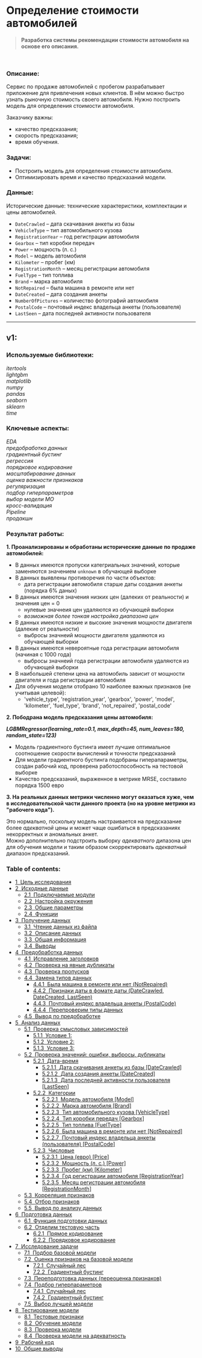 # Определение стоимости автомобилей
> **Разработка системы рекомендации стоимости автомобиля на основе его описания.**

<br/>

### Описание:

Сервис по продаже автомобилей с пробегом разрабатывает приложение для привлечения новых клиентов. В нём можно быстро узнать рыночную стоимость своего автомобиля. Нужно построить модель для определения стоимости автомобиля.

Заказчику важны:
-  качество предсказания;
-  скорость предсказания;
-  время обучения.

### Задачи:

- Построить модель для определения стоимости автомобиля.
- Оптимизировать время и качество предсказаний модели.

### Данные:

Исторические данные: технические характеристики, комплектации и цены автомобилей. 

- ` DateCrawled ` – дата скачивания анкеты из базы
- ` VehicleType ` – тип автомобильного кузова
- ` RegistrationYear ` – год регистрации автомобиля
- ` Gearbox ` – тип коробки передач
- ` Power ` – мощность (л. с.)
- ` Model ` – модель автомобиля
- ` Kilometer ` – пробег (км)
- ` RegistrationMonth ` – месяц регистрации автомобиля
- ` FuelType ` – тип топлива
- ` Brand ` – марка автомобиля
- ` NotRepaired ` – была машина в ремонте или нет
- ` DateCreated ` – дата создания анкеты
- ` NumberOfPictures ` – количество фотографий автомобиля
- ` PostalCode ` – почтовый индекс владельца анкеты (пользователя)
- ` LastSeen ` – дата последней активности пользователя

---

## v1:

### Используемые библиотеки:
*itertools<br/>lightgbm<br/>matplotlib<br/>numpy<br/>pandas<br/>seaborn<br/>sklearn<br/>time*

### Ключевые аспекты:

*EDA<br/>предобработка данных<br/>градиентный бустинг<br/>регрессия<br/>порядковое кодирование<br/>масштабирование данных<br/>оценка важности признкаков<br/>регуляризация<br/>подбор гиперпараметров<br/>выбор модели МО<br/>кросс-валидация<br/>Pipeline<br/>продакшн*

### Результат работы:

**1. Проанализированы и обработаны исторические данные по продаже автомобилей:**
* В данных имеются пропуски категриальных значений, которые заменяются значением `unknown` в обучающей выборке
* В данных выявлены противоречия по части объектов:
    * дата регистрации автомобиля старше даты создания анкеты (порядка 6% даных)
* В данных имеются значения низких цен (далеких от реальности) и значения цен = 0
    * нулевые значнеия цен удаляются из обучающей выборки
    * *возможная более тонкая настройка диапазона цен*
* В данных имеются низкие и высокие значения мощности двигателя (далекие от реальности)
    * выбросы значнеий мощности двигателя удаляются из обучающей выборки
* В данных имеются невероятные года регистрации автомобиля (начиная с 1000 года)
    * выбросы значнеий года регистрации автомобиля удаляются из обучающей выборки
* В наибольшей степени цена на автомобиль зависит от мощности двигателя и года регистрации автомобиля
* Для обучения модели отобрано 10 наиболее важных признаков (не учитывая целевой):
    * 'vehicle_type', 'registration_year', 'gearbox', 'power', 'model', 'kilometer', 'fuel_type', 'brand', 'not_repaired', 'postal_code'

**2. Пободрана модель предсказания цены автомобиля:**

***LGBMRegressor(learning_rate=0.1, max_depth=45, num_leaves=180, random_state=123)***
* Модель градиентного бустинга имеет лучшие оптимальное соотношение скорости вычислений и точности предсказаний
* Для модели градиентного бустинга подобраны гиперапараметры, создан рабочий код, проверена работоспособность на тестовой выборке
* Качество предсказаний, выраженное в метрике MRSE, составило порядка 1500 евро

**3. На реальных данных метрики численно могут оказаться хуже, чем в исследовательской части данного проекта (но на уровне метрики из "рабочего кода").**<br/>

Это нормально, поскольку модель настраивается на предсказание более *адекватной* цены и может чаще ошибаться в предсказаниях некорректных и аномальных анкет.<br/> Можно дополнительно подстроить выборку *адекватного* дипазона цен для обучения модели и таким образом скорректировать *адекватный* диапазон предсказаний.

### Table of contents:

<div class="toc"><ul class="toc-item"><li><span><a href="#Цель-исследования" data-toc-modified-id="Цель-исследования-1"><span class="toc-item-num">1&nbsp;&nbsp;</span>Цель исследования</a></span></li><li><span><a href="#Исходные-данные" data-toc-modified-id="Исходные-данные-2"><span class="toc-item-num">2&nbsp;&nbsp;</span>Исходные данные</a></span><ul class="toc-item"><li><span><a href="#Подключаемые-модули" data-toc-modified-id="Подключаемые-модули-2.1"><span class="toc-item-num">2.1&nbsp;&nbsp;</span>Подключаемые модули</a></span></li><li><span><a href="#Настройка-окружения" data-toc-modified-id="Настройка-окружения-2.2"><span class="toc-item-num">2.2&nbsp;&nbsp;</span>Настройка окружения</a></span></li><li><span><a href="#Общие-параметры" data-toc-modified-id="Общие-параметры-2.3"><span class="toc-item-num">2.3&nbsp;&nbsp;</span>Общие параметры</a></span></li><li><span><a href="#Функции" data-toc-modified-id="Функции-2.4"><span class="toc-item-num">2.4&nbsp;&nbsp;</span>Функции</a></span></li></ul></li><li><span><a href="#Получение-данных" data-toc-modified-id="Получение-данных-3"><span class="toc-item-num">3&nbsp;&nbsp;</span>Получение данных</a></span><ul class="toc-item"><li><span><a href="#Чтение-данных-из-файла" data-toc-modified-id="Чтение-данных-из-файла-3.1"><span class="toc-item-num">3.1&nbsp;&nbsp;</span>Чтение данных из файла</a></span></li><li><span><a href="#Описание-данных" data-toc-modified-id="Описание-данных-3.2"><span class="toc-item-num">3.2&nbsp;&nbsp;</span>Описание данных</a></span></li><li><span><a href="#Общая-информация" data-toc-modified-id="Общая-информация-3.3"><span class="toc-item-num">3.3&nbsp;&nbsp;</span>Общая информация</a></span></li><li><span><a href="#Выводы" data-toc-modified-id="Выводы-3.4"><span class="toc-item-num">3.4&nbsp;&nbsp;</span>Выводы</a></span></li></ul></li><li><span><a href="#Предобработка-данных" data-toc-modified-id="Предобработка-данных-4"><span class="toc-item-num">4&nbsp;&nbsp;</span>Предобработка данных</a></span><ul class="toc-item"><li><span><a href="#Исправление-заголовков" data-toc-modified-id="Исправление-заголовков-4.1"><span class="toc-item-num">4.1&nbsp;&nbsp;</span>Исправление заголовков</a></span></li><li><span><a href="#Проверка-на-явные-дубликаты" data-toc-modified-id="Проверка-на-явные-дубликаты-4.2"><span class="toc-item-num">4.2&nbsp;&nbsp;</span>Проверка на явные дубликаты</a></span></li><li><span><a href="#Проверка-пропусков" data-toc-modified-id="Проверка-пропусков-4.3"><span class="toc-item-num">4.3&nbsp;&nbsp;</span>Проверка пропусков</a></span></li><li><span><a href="#Замена-типов-данных" data-toc-modified-id="Замена-типов-данных-4.4"><span class="toc-item-num">4.4&nbsp;&nbsp;</span>Замена типов данных</a></span><ul class="toc-item"><li><span><a href="#Была-машина-в-ремонте-или-нет-(NotRepaired)" data-toc-modified-id="Была-машина-в-ремонте-или-нет-(NotRepaired)-4.4.1"><span class="toc-item-num">4.4.1&nbsp;&nbsp;</span>Была машина в ремонте или нет (NotRepaired)</a></span></li><li><span><a href="#Признаки-даты-в-фомате-даты-(DateCrawled,-DateCreated,-LastSeen)" data-toc-modified-id="Признаки-даты-в-фомате-даты-(DateCrawled,-DateCreated,-LastSeen)-4.4.2"><span class="toc-item-num">4.4.2&nbsp;&nbsp;</span>Признаки даты в фомате даты (DateCrawled, DateCreated, LastSeen)</a></span></li><li><span><a href="#Почтовый-индекс-владельца-анкеты-(PostalCode)" data-toc-modified-id="Почтовый-индекс-владельца-анкеты-(PostalCode)-4.4.3"><span class="toc-item-num">4.4.3&nbsp;&nbsp;</span>Почтовый индекс владельца анкеты (PostalCode)</a></span></li><li><span><a href="#Перепроверим-типы-данных" data-toc-modified-id="Перепроверим-типы-данных-4.4.4"><span class="toc-item-num">4.4.4&nbsp;&nbsp;</span>Перепроверим типы данных</a></span></li></ul></li><li><span><a href="#Вывод-по-предобработке" data-toc-modified-id="Вывод-по-предобработке-4.5"><span class="toc-item-num">4.5&nbsp;&nbsp;</span>Вывод по предобработке</a></span></li></ul></li><li><span><a href="#Анализ-данных" data-toc-modified-id="Анализ-данных-5"><span class="toc-item-num">5&nbsp;&nbsp;</span>Анализ данных</a></span><ul class="toc-item"><li><span><a href="#Проверка-смысловых-зависимостей" data-toc-modified-id="Проверка-смысловых-зависимостей-5.1"><span class="toc-item-num">5.1&nbsp;&nbsp;</span>Проверка смысловых зависимостей</a></span><ul class="toc-item"><li><span><a href="#Условие-1:" data-toc-modified-id="Условие-1:-5.1.1"><span class="toc-item-num">5.1.1&nbsp;&nbsp;</span>Условие 1:</a></span></li><li><span><a href="#Условие-2:" data-toc-modified-id="Условие-2:-5.1.2"><span class="toc-item-num">5.1.2&nbsp;&nbsp;</span>Условие 2:</a></span></li><li><span><a href="#Условие-3:" data-toc-modified-id="Условие-3:-5.1.3"><span class="toc-item-num">5.1.3&nbsp;&nbsp;</span>Условие 3:</a></span></li></ul></li><li><span><a href="#Проверка-значений:-ошибки,-выбросы,-дубликаты" data-toc-modified-id="Проверка-значений:-ошибки,-выбросы,-дубликаты-5.2"><span class="toc-item-num">5.2&nbsp;&nbsp;</span>Проверка значений: ошибки, выбросы, дубликаты</a></span><ul class="toc-item"><li><span><a href="#Дата-время" data-toc-modified-id="Дата-время-5.2.1"><span class="toc-item-num">5.2.1&nbsp;&nbsp;</span>Дата-время</a></span><ul class="toc-item"><li><span><a href="#Дата-скачивания-анкеты-из-базы-[DateCrawled]" data-toc-modified-id="Дата-скачивания-анкеты-из-базы-[DateCrawled]-5.2.1.1"><span class="toc-item-num">5.2.1.1&nbsp;&nbsp;</span>Дата скачивания анкеты из базы [DateCrawled]</a></span></li><li><span><a href="#Дата-создания-анкеты-[DateCreated]" data-toc-modified-id="Дата-создания-анкеты-[DateCreated]-5.2.1.2"><span class="toc-item-num">5.2.1.2&nbsp;&nbsp;</span>Дата создания анкеты [DateCreated]</a></span></li><li><span><a href="#Дата-последней-активности-пользователя-[LastSeen]" data-toc-modified-id="Дата-последней-активности-пользователя-[LastSeen]-5.2.1.3"><span class="toc-item-num">5.2.1.3&nbsp;&nbsp;</span>Дата последней активности пользователя [LastSeen]</a></span></li></ul></li><li><span><a href="#Категории" data-toc-modified-id="Категории-5.2.2"><span class="toc-item-num">5.2.2&nbsp;&nbsp;</span>Категории</a></span><ul class="toc-item"><li><span><a href="#Модель-автомобиля-[Model]" data-toc-modified-id="Модель-автомобиля-[Model]-5.2.2.1"><span class="toc-item-num">5.2.2.1&nbsp;&nbsp;</span>Модель автомобиля [Model]</a></span></li><li><span><a href="#Марка-автомобиля-[Brand]" data-toc-modified-id="Марка-автомобиля-[Brand]-5.2.2.2"><span class="toc-item-num">5.2.2.2&nbsp;&nbsp;</span>Марка автомобиля [Brand]</a></span></li><li><span><a href="#Тип-автомобильного-кузова-[VehicleType]" data-toc-modified-id="Тип-автомобильного-кузова-[VehicleType]-5.2.2.3"><span class="toc-item-num">5.2.2.3&nbsp;&nbsp;</span>Тип автомобильного кузова [VehicleType]</a></span></li><li><span><a href="#Тип-коробки-передач-[Gearbox]" data-toc-modified-id="Тип-коробки-передач-[Gearbox]-5.2.2.4"><span class="toc-item-num">5.2.2.4&nbsp;&nbsp;</span>Тип коробки передач [Gearbox]</a></span></li><li><span><a href="#Тип-топлива-[FuelType]" data-toc-modified-id="Тип-топлива-[FuelType]-5.2.2.5"><span class="toc-item-num">5.2.2.5&nbsp;&nbsp;</span>Тип топлива [FuelType]</a></span></li><li><span><a href="#Была-машина-в-ремонте-или-нет-[NotRepaired]" data-toc-modified-id="Была-машина-в-ремонте-или-нет-[NotRepaired]-5.2.2.6"><span class="toc-item-num">5.2.2.6&nbsp;&nbsp;</span>Была машина в ремонте или нет [NotRepaired]</a></span></li><li><span><a href="#Почтовый-индекс-владельца-анкеты-(пользователя)-[PostalCode]" data-toc-modified-id="Почтовый-индекс-владельца-анкеты-(пользователя)-[PostalCode]-5.2.2.7"><span class="toc-item-num">5.2.2.7&nbsp;&nbsp;</span>Почтовый индекс владельца анкеты (пользователя) [PostalCode]</a></span></li></ul></li><li><span><a href="#Числовые" data-toc-modified-id="Числовые-5.2.3"><span class="toc-item-num">5.2.3&nbsp;&nbsp;</span>Числовые</a></span><ul class="toc-item"><li><span><a href="#Цена-(евро)-[Price]" data-toc-modified-id="Цена-(евро)-[Price]-5.2.3.1"><span class="toc-item-num">5.2.3.1&nbsp;&nbsp;</span>Цена (евро) [Price]</a></span></li><li><span><a href="#Мощность-(л.-с.)-[Power]" data-toc-modified-id="Мощность-(л.-с.)-[Power]-5.2.3.2"><span class="toc-item-num">5.2.3.2&nbsp;&nbsp;</span>Мощность (л. с.) [Power]</a></span></li><li><span><a href="#Пробег-(км)-[Kilometer]" data-toc-modified-id="Пробег-(км)-[Kilometer]-5.2.3.3"><span class="toc-item-num">5.2.3.3&nbsp;&nbsp;</span>Пробег (км) [Kilometer]</a></span></li><li><span><a href="#Год-регистрации-автомобиля-[RegistrationYear]" data-toc-modified-id="Год-регистрации-автомобиля-[RegistrationYear]-5.2.3.4"><span class="toc-item-num">5.2.3.4&nbsp;&nbsp;</span>Год регистрации автомобиля [RegistrationYear]</a></span></li><li><span><a href="#Месяц-регистрации-автомобиля-[RegistrationMonth]" data-toc-modified-id="Месяц-регистрации-автомобиля-[RegistrationMonth]-5.2.3.5"><span class="toc-item-num">5.2.3.5&nbsp;&nbsp;</span>Месяц регистрации автомобиля [RegistrationMonth]</a></span></li></ul></li></ul></li><li><span><a href="#Корреляция-признаков" data-toc-modified-id="Корреляция-признаков-5.3"><span class="toc-item-num">5.3&nbsp;&nbsp;</span>Корреляция признаков</a></span></li><li><span><a href="#Отбор-признаков" data-toc-modified-id="Отбор-признаков-5.4"><span class="toc-item-num">5.4&nbsp;&nbsp;</span>Отбор признаков</a></span></li><li><span><a href="#Вывод-по-анализу-данных" data-toc-modified-id="Вывод-по-анализу-данных-5.5"><span class="toc-item-num">5.5&nbsp;&nbsp;</span>Вывод по анализу данных</a></span></li></ul></li><li><span><a href="#Подготовка-данных" data-toc-modified-id="Подготовка-данных-6"><span class="toc-item-num">6&nbsp;&nbsp;</span>Подготовка данных</a></span><ul class="toc-item"><li><span><a href="#Функция-подготовки-данных" data-toc-modified-id="Функция-подготовки-данных-6.1"><span class="toc-item-num">6.1&nbsp;&nbsp;</span>Функция подготовки данных</a></span></li><li><span><a href="#Отделим-тестовую-часть" data-toc-modified-id="Отделим-тестовую-часть-6.2"><span class="toc-item-num">6.2&nbsp;&nbsp;</span>Отделим тестовую часть</a></span><ul class="toc-item"><li><span><a href="#Прямое-кодирование" data-toc-modified-id="Прямое-кодирование-6.2.1"><span class="toc-item-num">6.2.1&nbsp;&nbsp;</span>Прямое кодирование</a></span></li><li><span><a href="#Порядковое-кодирование" data-toc-modified-id="Порядковое-кодирование-6.2.2"><span class="toc-item-num">6.2.2&nbsp;&nbsp;</span>Порядковое кодирование</a></span></li></ul></li></ul></li><li><span><a href="#Исследование-задачи" data-toc-modified-id="Исследование-задачи-7"><span class="toc-item-num">7&nbsp;&nbsp;</span>Исследование задачи</a></span><ul class="toc-item"><li><span><a href="#Подбор-базовой-модели" data-toc-modified-id="Подбор-базовой-модели-7.1"><span class="toc-item-num">7.1&nbsp;&nbsp;</span>Подбор базовой модели</a></span></li><li><span><a href="#Оценка-признаков-на-базовой-модели" data-toc-modified-id="Оценка-признаков-на-базовой-модели-7.2"><span class="toc-item-num">7.2&nbsp;&nbsp;</span>Оценка признаков на базовой модели</a></span><ul class="toc-item"><li><span><a href="#Случайный-лес" data-toc-modified-id="Случайный-лес-7.2.1"><span class="toc-item-num">7.2.1&nbsp;&nbsp;</span>Случайный лес</a></span></li><li><span><a href="#Градиентный-бустинг" data-toc-modified-id="Градиентный-бустинг-7.2.2"><span class="toc-item-num">7.2.2&nbsp;&nbsp;</span>Градиентный бустинг</a></span></li></ul></li><li><span><a href="#Переподготовка-данных-(переоценка-признаков)" data-toc-modified-id="Переподготовка-данных-(переоценка-признаков)-7.3"><span class="toc-item-num">7.3&nbsp;&nbsp;</span>Переподготовка данных (переоценка признаков)</a></span></li><li><span><a href="#Подбор-гиперпараметров" data-toc-modified-id="Подбор-гиперпараметров-7.4"><span class="toc-item-num">7.4&nbsp;&nbsp;</span>Подбор гиперпараметров</a></span><ul class="toc-item"><li><span><a href="#Случайный-лес" data-toc-modified-id="Случайный-лес-7.4.1"><span class="toc-item-num">7.4.1&nbsp;&nbsp;</span>Случайный лес</a></span></li><li><span><a href="#Градиентный-бустинг" data-toc-modified-id="Градиентный-бустинг-7.4.2"><span class="toc-item-num">7.4.2&nbsp;&nbsp;</span>Градиентный бустинг</a></span></li></ul></li><li><span><a href="#Выбор-лучшей-модели" data-toc-modified-id="Выбор-лучшей-модели-7.5"><span class="toc-item-num">7.5&nbsp;&nbsp;</span>Выбор лучшей модели</a></span></li></ul></li><li><span><a href="#Тестирование-модели" data-toc-modified-id="Тестирование-модели-8"><span class="toc-item-num">8&nbsp;&nbsp;</span>Тестирование модели</a></span><ul class="toc-item"><li><span><a href="#Тестовые-признаки" data-toc-modified-id="Тестовые-признаки-8.1"><span class="toc-item-num">8.1&nbsp;&nbsp;</span>Тестовые признаки</a></span></li><li><span><a href="#Обучение-модели" data-toc-modified-id="Обучение-модели-8.2"><span class="toc-item-num">8.2&nbsp;&nbsp;</span>Обучение модели</a></span></li><li><span><a href="#Проверка-модели" data-toc-modified-id="Проверка-модели-8.3"><span class="toc-item-num">8.3&nbsp;&nbsp;</span>Проверка модели</a></span></li><li><span><a href="#Проверка-модели-на-адекватность" data-toc-modified-id="Проверка-модели-на-адекватность-8.4"><span class="toc-item-num">8.4&nbsp;&nbsp;</span>Проверка модели на адекватность</a></span></li></ul></li><li><span><a href="#Рабочий-код" data-toc-modified-id="Рабочий-код-9"><span class="toc-item-num">9&nbsp;&nbsp;</span>Рабочий код</a></span></li><li><span><a href="#Общие-выводы" data-toc-modified-id="Общие-выводы-10"><span class="toc-item-num">10&nbsp;&nbsp;</span>Общие выводы</a></span></li></ul></div>
